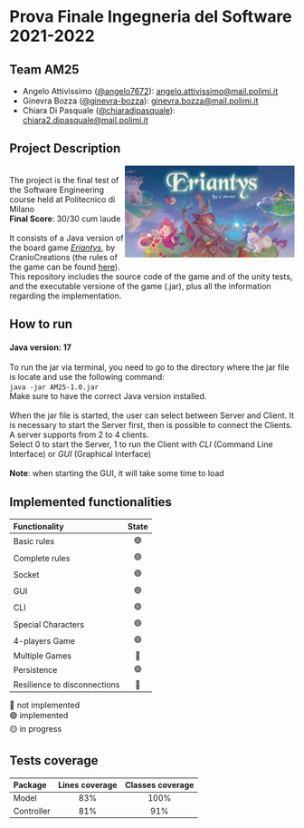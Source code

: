 # Prova Finale Ingegneria del Software 2021-2022
## Team AM25

-   Angelo Attivissimo ([@angelo7672](https://github.com/angelo7672)): angelo.attivissimo@mail.polimi.it
-   Ginevra Bozza ([@ginevra-bozza](https://github.com/ginevra-bozza)): ginevra.bozza@mail.polimi.it
-   Chiara Di Pasquale ([@chiaradipasquale](https://github.com/chiaradipasquale)): chiara2.dipasquale@mail.polimi.it

## Project Description
<img src="https://github.com/Angelo7672/ingsw2022-AM25/blob/main/src/main/resources/graphics/eriantys_banner2.jpg" width=300px height=162 px align="right" /> <br>
The project is the final test of the Software Engineering course held at Politecnico di Milano <br> 
**Final Score**: 30/30 cum laude <br> <br>
It consists of a Java version of the board game [*Eriantys*](https://www.craniocreations.it/prodotto/eriantys/), by CranioCreations (the rules of the game can be found [here](https://www.craniocreations.it/wp-content/uploads/2021/11/Eriantys_ITA_bassa.pdf)). <br>
This repository includes the source code of the game and of the unity tests, and the executable versione of the game (.jar), plus all the information regarding the implementation.

## How to run
#### Java version: 17 <br>
To run the jar via terminal, you need to go to the directory where the jar file is locate and use the following command: <br>
`java -jar AM25-1.0.jar` <br>
Make sure to have the correct Java version installed. <br> <br>
When the jar file is started, the user can select between Server and Client. It is necessary to start the Server first, then is possible to connect the Clients. A server supports from 2 to 4 clients. <br>
Select 0 to start the Server, 1 to run the Client with *CLI* (Command Line Interface) or *GUI* (Graphical Interface) <br> <br>
**Note**: when starting the GUI, it will take some time to load 

## Implemented functionalities

| Functionality                |                      State                         |
|:-----------------------------|:--------------------------------------------------:|
| Basic rules                  | 🟢 |
| Complete rules               | 🟢 |
| Socket                       | 🟢 |
| GUI                          | 🟢 |
| CLI                          | 🟢 |
| Special Characters           | 🟢 |
| 4-players Game               | 🟢 |
| Multiple Games               | 🔴 |
| Persistence                  | 🟢 |
| Resilience to disconnections | 🔴 |


🔴 not implemented <br>
🟢 implemented <br>
🟡 in progress <br>

## Tests coverage
| Package     |  Lines coverage  |  Classes coverage |
|:------------|:----------------:|:-----------------:|
| Model       |       83%        |       100%        |
| Controller  |       81%        |       91%         |



